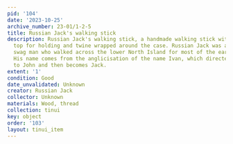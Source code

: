 ```yaml
---
pid: '104'
date: '2023-10-25'
archive_number: 23-01/1-2-5
title: Russian Jack's walking stick
description: Russian Jack's walking stick, a handmade walking stick with a curved
  top for holding and twine wrapped around the case. Russian Jack was an Eastern European
  swag man who walked across the lower North Island for most of the early 20th century.
  His name comes from the anglicisation of the name Ivan, which directedly translates
  to John and then becomes Jack.
extent: '1'
condition: Good
date_unvalidated: Unknown
creator: Russian Jack
collector: Unknown
materials: Wood, thread
collection: tinui
key: object
order: '103'
layout: tinui_item
---
```

